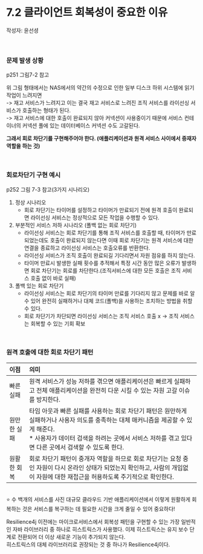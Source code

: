 # 7.2 클라이언트 회복성이 중요한 이유
작성자: 윤선셩
</br>
</br>
</br>

### 문제 발생 상황
p251 그림7-2 참고

위 그림 형태에서는 NAS에서의 약간의 수정으로 인한 일부 디스크 하위 시스템에 읽기 작업이 느려지면 </br>
-> 재고 서비스가 느려지고 이는 결국 재고 서비스로 느려진 조직 서비스를 라이선싱 서비스가 호출하는 형태가 된다.</br>
-> 재고 서비스에 대한 호출이 완료되지 않아 커넥션이 사용중이기 때문에 서비스 컨테이너의 커넥션 풀에 있는 데이터베이스 커넥션 수도 고갈된다.

**그래서 회로 차단기를 구현해주어야 한다. (애플리케이션과 원격 서비스 사이에서 중재자 역할을 하는 것)**

</br>

### 회로차단기 구현 예시
p252 그림 7-3 참고(3가지 시나리오)

1. 정상 시나리오
    * 회로 차단기는 타이머를 설정하고 타이머가 만료되기 전에 원격 호출이 완료되면 라이선싱 서비스는 정상적으로 모든 작업을 수행할 수 있다.
2. 부분적인 서비스 저하 시나리오 (폴백 없는 회로 차단기)
    * 라이선싱 서비스는 회로 차단기를 통해 조직 서비스를 호출할 때, 타이머가 만료되었는데도 호출이 완료되지 않는다면 이때 회로 차단기는 원격 서비스에 대한 연결을 종료하고 라이선싱 서비스는 호출오류를 반환한다.
    * 라이선싱 서비스가 조직 호출이 완료되길 기다리면서 자원 점유를 하지 않는다.
    * 타이머 만료시 발생한 실패 횟수를 추적해서 특정 시간 동안 많은 오류가 발생하면 회로 차단기는 회로를 차단한다.(조직서비스에 대한 모든 호출은 조직 서비스 호출 없이 바로 실패)
3. 폴백 있는 회로 차단기
    * 라이선싱 서비스는 회로 차단기의 타이머 만료를 기다리지 않고 문제를 바로 알 수 있어 완전히 실패하거나 대체 코드(폴백)을 사용하는 조치하는 방법을 취할 수 있다.
    * 회로 차단기가 차단되면 라이선싱 서비스는 조직 서비스 호출 x -> 조직 서비스는 회복할 수 있는 기회 확보

</br>

### 원격 호출에 대한 회로 차단기 패턴
|이점|의미|
|:--|:--|
|빠른 실패|원격 서비스가 성능 저하를 겪으면 애플리케이션은 빠르게 실패하고 전체 애플리케이션을 완전히 다운 시킬 수 있는 자원 고갈 이슈를 방지한다.|
|원만한 실패|타임 아웃과 빠른 실패를 사용하는 회로 차단기 패턴은 원만하게 실패하거나 사용자 의도를 충족하는 대체 매커니즘을 제공할 수 있게 해준다.</br>* 사용자가 데이터 검색을 하려는 곳에서 서비스 저하를 겪고 있다면 다른 곳에서 검색할 수 있도록 한다.|
|원활한 회복|회로 차단기 패턴이 중개자 역할을 하므로 회로 차단기는 요청 중인 자원이 다시 온라인 상태가 되었는지 확인하고, 사람의 개입없이 자원에 대한 재접근을 허용하도록 주기적으로 확인한다.|

</br>
⭐ 수 백개의 서비스를 사진 대규모 클라우드 기반 애플리케이션에서 이렇게 원활하게 회복하는 것은 서비스를 복구하는 데 필요한 시간을 크게 줄일 수 있어 중요하다!


Resilience4j 이전에는 마이크로서비스에서 회복성 패턴을 구현할 수 있는 가장 일반적인 자바 라이브러리 중 하나로 히스트릭스가 사용했다. 이제 히스트릭스는 유지 보수 단계로 전환되어 더 이상 새로운 기능이 추가되지 않는다.</br>
히스트릭스의 대체 라이브러리로 권장되는 것 중 하나가 Resilience4j이다.


